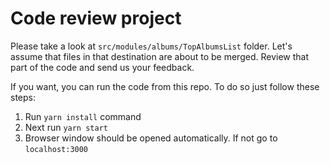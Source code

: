 # Code review project

Please take a look at `src/modules/albums/TopAlbumsList` folder. Let's assume that
files in that destination are about to be merged. Review that part of the code
and send us your feedback.

If you want, you can run the code from this repo. To do so just follow these steps:

1. Run `yarn install` command
2. Next run `yarn start`
3. Browser window should be opened automatically. If not go to `localhost:3000`
